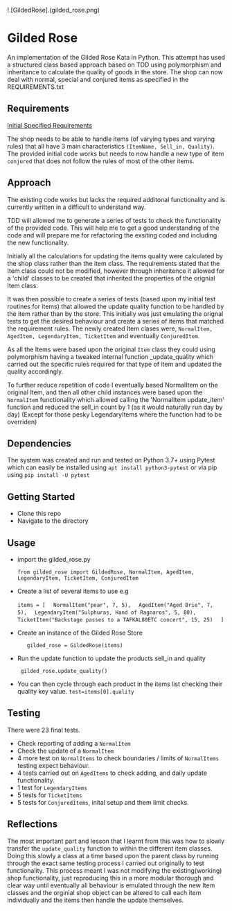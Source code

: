 !.[GildedRose].(gilded_rose.png)

# Gilded Rose
An implementation of the Gilded Rose Kata in Python.  This attempt has used a structured class based approach based on TDD using polymorphism and inheritance to calculate the quality of goods in the store.  The shop can now deal with normal, special and conjured items as specified in the REQUIREMENTS.txt

## Requirements
[Initial Specified Requirements](REQUIREMENTS.txt)

The shop needs to be able to handle items (of varying types and varying rules) that all have 3 main characteristics ```(ItemName, Sell_in, Quality)```.  The provided initial code works but needs to now handle a new type of item ```conjured``` that does not follow the rules of most of the other items.

## Approach
The existing code works but lacks the required additonal functionality and is currently written in a difficult to understand way.

TDD will allowed me to generate a series of tests to check the functionality of the provided code.  This will help me to get a good understanding of the code and will prepare me for refactoring the exsiting coded and including the new functionality.

Initially all the calculations for updating the items quality were calculated by the shop class rather than the item class.  The requirements stated that the Item class could not be modified, however through inheritence it allowed for a 'child' classes to be created that inherited the properties of the orignial Item class.

It was then possible to create a series of tests (based upon my initial test routines for items) that allowed the update quality function to be handled by the item rather than by the store.  This initially was just emulating the orignal tests to get the desired behaviour and create a series of items that matched the requirement rules.  The newly created Item clases were, ```NormalItem, AgedItem, LegendaryItem, TicketItem``` and eventually ```ConjuredItem```.

As all the Items were based upon the original ```Item``` class they could using polymorphism having a tweaked internal function _update_quality which carried out the specific rules required for that type of item and updated the quality accordingly.  

To further reduce repetition of code I eventually based NormalItem on the original Item, and then all other child instances were based upon the ```NormalItem``` functionality which allowed calling the 'NormalItem update_item' function and reduced the sell_in count by 1 (as it would naturally run day by day) (Except for those pesky LegendaryItems where the function had to be overriden)

## Dependencies
The system was created and run and tested on Python 3.7+ using Pytest which can easily be installed using ```apt install python3-pytest``` or via pip using ```pip install -U pytest```

## Getting Started
- Clone this repo
- Navigate to the directory

## Usage
- import the gilded_rose.py

    ```from gilded_rose import GildedRose, NormalItem, AgedItem, LegendaryItem, TicketItem, ConjuredItem```

- Create a list of several items to use e.g

  ```items = [```
     ```   NormalItem("pear", 7, 5), ```
     ```   AgedItem("Aged Brie", 7, 5), ```
     ```   LegendaryItem("Sulphuras, Hand of Ragnaros", 5, 80), ```
     ```   TicketItem("Backstage passes to a TAFKAL80ETC concert", 15, 25)```
     ```   ] ```
- Create an instance of the Gilded Rose Store

    ```    gilded_rose = GildedRose(items) ```
- Run the update function to update the products sell_in and quality

    ``` gilded_rose.update_quality()```
- You can then cycle through each product in the items list checking their quality key value.
```test=items[0].quality```

## Testing
There were 23 final tests.
- Check reporting of adding a ```NormalItem```
- Check the update of a ```NormalItem```
- 4 more test on ```NormalItems``` to check boundaries / limits of ```NormalItems``` testing expect behaviour.
- 4 tests carried out on ```AgedItems``` to check adding, and daily update functionality.
- 1 test for ```LegendaryItems```
- 5 tests for ```TicketItems```
- 5 tests for ```ConjuredItems```, inital setup and them limit checks.

## Reflections
The most important part and lesson that I learnt from this was how to slowly transfer the ```update_quality``` function to within the different item classes.  Doing this slowly a class at a time based upon the parent class by running through the exact same testing process I carried out originally to test functionality.  This process meant I was not modifying the existing(working) shop functionality, just reproducing this in a more modular thorough and clear way until eventually all behaviour is emulated through the new Item classes and the orginial shop object can be altered to call each item individually and the items then handle the update themselves.